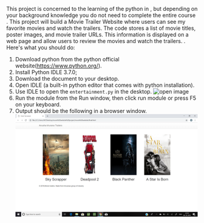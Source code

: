 This project is concerned  to the learning of the python in , 
but depending on your background knowledge you do not need to complete the entire course .
This project will build a Movie Trailer Website where users can see my favorite movies
and watch the trailers. The code stores a list of movie titles, poster images, and movie trailer URLs. 
This information is displayed on a web page and allow users to review the movies and watch the trailers.
. Here's what you should do:

1. Download python from the python official website(https://www.python.org/).
2. Install Python IDLE 3.7.0;
3. Download the document to your desktop.
3. Open IDLE (a built-in python editor that comes with python installation).
4. Use IDLE to open the `entertainment.py` in the desktop.
![open image](Screenshot(7).png "Open IDLE")
5. Run the module from the Run window, then click run module or press F5 on your keyboard.
6. Output should be the following in a browser window.
![output image](output.png "browser output")
